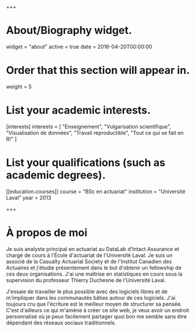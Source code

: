 +++
# About/Biography widget.
widget = "about"
active = true
date = 2016-04-20T00:00:00

# Order that this section will appear in.
weight = 5

# List your academic interests.
[interests]
  interests = [
    "Enseignement",
    "Vulgarisation scientifique",
    "Visualisation de données",
    "Travail reproductible",
    "Tout ce qui se fait en R!"
  ]

# List your qualifications (such as academic degrees).
[[education.courses]]
  course = "BSc en actuariat"
  institution = "Université Laval"
  year = 2013
 
+++

# À propos de moi

Je suis analyste principal en actuariat au DataLab d'Intact Assurance et chargé de cours à l'École d'actuariat de l'Université Laval. Je suis un associé de la Casualty Actuarial Society et de l'Institut Canadien des Actuaires et j'étudie présentement dans le but d'obtenir un fellowship de ces deux organisations. J'ai une maîtrise en statistiques en cours sous la supervision du professeur Thierry Duchesne de l'Université Laval.

J'essaie de travailler le plus possible avec des logiciels libres et de m'impliquer dans les communautés bâties autour de ces logiciels. J'ai toujours cru que l'écriture est le meilleur moyen de structurer sa pensée. C'est d'ailleurs ce qui m'amène à créer ce site web, je veux avoir un endroit personnalisé où je peux facilement partager quoi bon me semble sans être dépendant des réseaux sociaux traditionnels.
